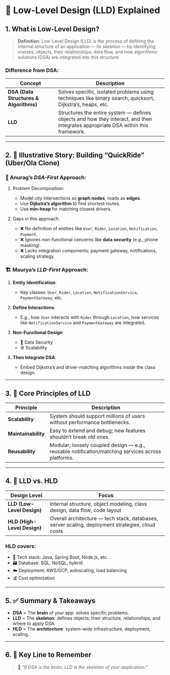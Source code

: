 
# 🧠 Low-Level Design (LLD) Explained

## 1. What is Low-Level Design?

> **Definition**: Low-Level Design (LLD) is the process of defining the internal structure of an application — its *skeleton* — by identifying classes, objects, their relationships, data flow, and how algorithmic solutions (DSA) are integrated into this structure.

### Difference from DSA:

| Concept                                | Description                                                                                                                      |
| -------------------------------------- | -------------------------------------------------------------------------------------------------------------------------------- |
| **DSA (Data Structures & Algorithms)** | Solves specific, isolated problems using techniques like binary search, quicksort, Dijkstra’s, heaps, etc.                       |
| **LLD**                                | Structures the entire system — defines objects and how they interact, and then integrates appropriate DSA within this framework. |

---

## 2. 🚖 Illustrative Story: Building “QuickRide” (Uber/Ola Clone)

### 🧠 Anurag’s *DSA-First* Approach:

1. Problem Decomposition:

   * Model city intersections as **graph nodes**, roads as **edges**.
   * Use **Dijkstra’s algorithm** to find shortest routes.
   * Use **min-heap** for matching closest drivers.
2. Gaps in this approach:

   * ❌ No definition of entities like `User`, `Rider`, `Location`, `Notification`, `Payment`.
   * ❌ Ignores non-functional concerns like **data security** (e.g., phone masking).
   * ❌ Lacks integration components: payment gateway, notifications, scaling strategy.

### 🏗️ Maurya’s *LLD-First* Approach:

1. **Entity Identification**:

   * Key classes: `User`, `Rider`, `Location`, `NotificationService`, `PaymentGateway`, etc.
2. **Define Interactions**:

   * E.g., how `User` interacts with `Rider` through `Location`, how services like `NotificationService` and `PaymentGateway` are integrated.
3. **Non-Functional Design**:

   * 🔐 Data Security
   * ⚙️ Scalability
4. **Then Integrate DSA**:

   * Embed Dijkstra’s and driver-matching algorithms *inside* the class design.

---

## 3. 🎯 Core Principles of LLD

| Principle           | Description                                                                                       |
| ------------------- | ------------------------------------------------------------------------------------------------- |
| **Scalability**     | System should support millions of users without performance bottlenecks.                          |
| **Maintainability** | Easy to extend and debug; new features shouldn’t break old ones.                                  |
| **Reusability**     | Modular, loosely coupled design — e.g., reusable notification/matching services across platforms. |

---

## 4. 🔄 LLD vs. HLD

| Design Level                | Focus                                                                                            |
| --------------------------- | ------------------------------------------------------------------------------------------------ |
| **LLD (Low-Level Design)**  | Internal structure, object modeling, class design, data flow, code layout                        |
| **HLD (High-Level Design)** | Overall architecture — tech stack, databases, server scaling, deployment strategies, cloud costs |

### HLD covers:

* 🧱 Tech stack: Java, Spring Boot, Node.js, etc.
* 🗃️ Database: SQL, NoSQL, hybrid
* ☁️ Deployment: AWS/GCP, autoscaling, load balancing
* 💰 Cost optimization

---

## 5. ✅ Summary & Takeaways

* **DSA** = The **brain** of your app: solves specific problems.
* **LLD** = The **skeleton**: defines objects, their structure, relationships, and where to apply DSA.
* **HLD** = The **architecture**: system-wide infrastructure, deployment, scaling.

---

## 6. 🔑 Key Line to Remember

> 🧠 *"If DSA is the brain, LLD is the skeleton of your application."*





